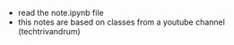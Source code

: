 - read the note.ipynb file
- this notes are based on classes from a youtube channel (techtrivandrum) 
